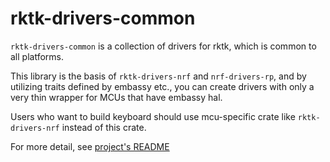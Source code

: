 # rktk-drivers-common

`rktk-drivers-common` is a collection of drivers for rktk, which is common to
all platforms.

This library is the basis of `rktk-drivers-nrf` and `nrf-drivers-rp`, and by
utilizing traits defined by embassy etc., you can create drivers with only a
very thin wrapper for MCUs that have embassy hal.

Users who want to build keyboard should use mcu-specific crate like
`rktk-drivers-nrf` instead of this crate.

For more detail, see [project's README](https://github.com/nazo6/rktk)
